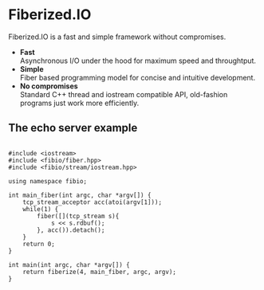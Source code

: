 Fiberized.IO
============

Fiberized.IO is a fast and simple framework without compromises.

* <B>Fast</B><BR/>Asynchronous I/O under the hood for maximum speed and throughtput.
* <B>Simple</B><BR/>Fiber based programming model for concise and intuitive development.
* <B>No compromises</B><BR/>Standard C++ thread and iostream compatible API, old-fashion programs just work more efficiently.

The echo server example
-----------------------
<pre><code>
#include &lt;iostream&gt;
#include &lt;fibio/fiber.hpp&gt;
#include &lt;fibio/stream/iostream.hpp&gt;

using namespace fibio;

int main_fiber(int argc, char *argv[]) {
    tcp_stream_acceptor acc(atoi(argv[1]));
    while(1) {
        fiber([](tcp_stream s){
            s &lt;&lt; s.rdbuf();
        }, acc()).detach();
    }
    return 0;
}

int main(int argc, char *argv[]) {
    return fiberize(4, main_fiber, argc, argv);
}
</code></pre>